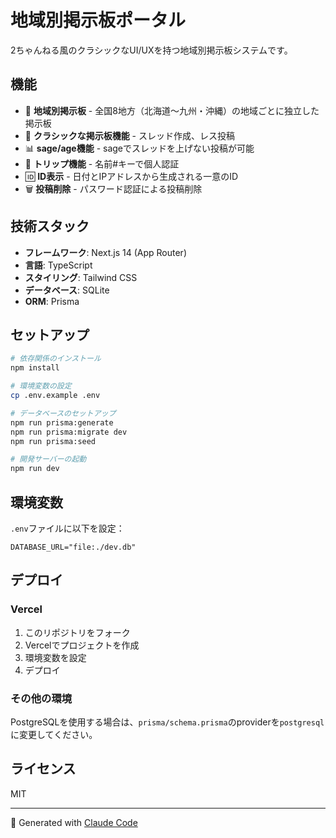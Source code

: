 # 地域別掲示板ポータル

2ちゃんねる風のクラシックなUI/UXを持つ地域別掲示板システムです。

## 機能

- 🗾 **地域別掲示板** - 全国8地方（北海道〜九州・沖縄）の地域ごとに独立した掲示板
- 💬 **クラシックな掲示板機能** - スレッド作成、レス投稿
- 📊 **sage/age機能** - sageでスレッドを上げない投稿が可能
- 🔐 **トリップ機能** - 名前#キーで個人認証
- 🆔 **ID表示** - 日付とIPアドレスから生成される一意のID
- 🗑️ **投稿削除** - パスワード認証による投稿削除

## 技術スタック

- **フレームワーク**: Next.js 14 (App Router)
- **言語**: TypeScript
- **スタイリング**: Tailwind CSS
- **データベース**: SQLite
- **ORM**: Prisma

## セットアップ

```bash
# 依存関係のインストール
npm install

# 環境変数の設定
cp .env.example .env

# データベースのセットアップ
npm run prisma:generate
npm run prisma:migrate dev
npm run prisma:seed

# 開発サーバーの起動
npm run dev
```

## 環境変数

`.env`ファイルに以下を設定：

```env
DATABASE_URL="file:./dev.db"
```

## デプロイ

### Vercel

1. このリポジトリをフォーク
2. Vercelでプロジェクトを作成
3. 環境変数を設定
4. デプロイ

### その他の環境

PostgreSQLを使用する場合は、`prisma/schema.prisma`のproviderを`postgresql`に変更してください。

## ライセンス

MIT

---

🤖 Generated with [Claude Code](https://claude.ai/code)